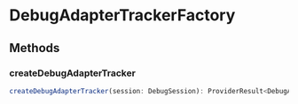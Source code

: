 # DebugAdapterTrackerFactory

## Methods

### createDebugAdapterTracker

```typescript
createDebugAdapterTracker(session: DebugSession): ProviderResult<DebugAdapterTracker>
```

